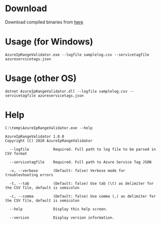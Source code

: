 # Download
Download compiled binaries from [here](https://github.com/dmossberg/AzureIpRangeValidator/raw/master/AzureIpRangeValidator.zip) 

# Usage (for Windows)
```
AzureIpRangeValidator.exe --logfile samplelog.csv --servicetagfile azureservicetags.json
```

# Usage (other OS)
```
dotnet AzureIpRangeValidator.dll --logfile samplelog.csv --servicetagfile azureservicetags.json
```

# Help
```
C:\temp\AzureIpRangeValidator.exe --help

AzureIpRangeValidator 1.0.0
Copyright (C) 2020 AzureIpRangeValidator

  --logfile           Required. Full path to log file to be parsed in CSV format

  --servicetagfile    Required. Full path to Azure Service Tag JSON

  -v, --verbose       (Default: false) Verbose mode for troubleshooting errors

  -t, --tab           (Default: false) Use tab (\t) as delimiter for the CSV file, default is semicolon

  -c, --comma         (Default: false) Use comma (,) as delimiter for the CSV file, default is semicolon

  --help              Display this help screen.

  --version           Display version information.
  ```
